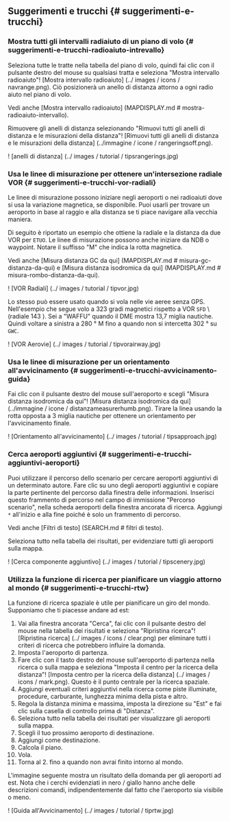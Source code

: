 
## Suggerimenti e trucchi {# suggerimenti-e-trucchi}

### Mostra tutti gli intervalli radiaiuto di un piano di volo {# suggerimenti-e-trucchi-radioaiuto-intrevallo}

Seleziona tutte le tratte nella tabella del piano di volo, quindi fai clic con il pulsante destro del mouse su qualsiasi tratta e seleziona "Mostra intervallo radioaiuto"! [Mostra intervallo radioaiuto] (../ images / icons / navrange.png). Ciò posizionerà un anello di distanza attorno a ogni radio aiuto nel piano di volo.

Vedi anche [Mostra intervallo radioaiuto] (MAPDISPLAY.md # mostra-radioaiuto-intervallo).

Rimuovere gli anelli di distanza selezionando "Rimuovi tutti gli anelli di distanza e le misurazioni della distanza"! [Rimuovi tutti gli anelli di distanza e le misurazioni della distanza] (../immagine / icone / rangeringsoff.png).

! [anelli di distanza] (../ images / tutorial / tipsrangerings.jpg)

### Usa le linee di misurazione per ottenere un'intersezione radiale VOR {# suggerimenti-e-trucchi-vor-radiali}

Le linee di misurazione possono iniziare negli aeroporti o nei radioaiuti dove  si usa la variazione magnetica, se disponibile. Puoi usarli per trovare un aeroporto in base al raggio e alla distanza se ti piace navigare alla vecchia maniera.

Di seguito è riportato un esempio che ottiene  la radiale e  la distanza da due VOR per `ETUO`. Le linee di misurazione possono anche iniziare da NDB o waypoint. Notare il suffisso "M" che indica la rotta magnetica.

Vedi anche [Misura distanza GC da qui] (MAPDISPLAY.md # misura-gc-distanza-da-qui) e [Misura distanza isodromica da qui] (MAPDISPLAY.md # misura-rombo-distanza-da-qui).

! [VOR Radiali] (../ images / tutorial / tipvor.jpg)

Lo stesso può essere usato quando si vola nelle vie aeree senza GPS. Nell'esempio che segue volo a 323 gradi magnetici rispetto a VOR `SFD` \ (radiale 143 \). Sei a "WAFFU" quando il DME mostra 13,7 miglia nautiche. Quindi voltare a sinistra a 280 ° M fino a quando non si intercetta 302 ° su `GWC`.

! [VOR Aerovie] (../ images / tutorial / tipvorairway.jpg)

### Usa le linee di misurazione per un orientamento all'avvicinamento {# suggerimenti-e-trucchi-avvicinamento-guida}

Fai clic con il pulsante destro del mouse sull'aeroporto e scegli "Misura distanza isodromica da qui"! [Misura distanza isodromica da qui] (../immagine / icone / distanzameasurerhumb.png). Tirare la linea usando la rotta opposta a 3 miglia nautiche per ottenere un orientamento per l'avvicinamento finale.

! [Orientamento all'avvicinamento] (../ images / tutorial / tipsapproach.jpg)

### Cerca aeroporti aggiuntivi {# suggerimenti-e-trucchi-aggiuntivi-aeroporti}

Puoi utilizzare il percorso dello scenario per cercare aeroporti aggiuntivi di un determinato autore. Fare clic su uno degli aeroporti aggiuntivi e copiare la parte pertinente del percorso dalla finestra delle informazioni. Inserisci questo frammento di percorso nel campo di immissione "Percorso scenario", nella scheda aeroporti della finestra ancorata di ricerca. Aggiungi `*` all'inizio e alla fine poiché è solo un frammento di percorso.

Vedi anche [Filtri di testo] (SEARCH.md # filtri di testo).

Seleziona tutto nella tabella dei risultati, per evidenziare tutti gli aeroporti sulla mappa.

! [Cerca componente aggiuntivo] (../ images / tutorial / tipscenery.jpg)


### Utilizza la funzione di ricerca per pianificare un viaggio attorno al mondo {# suggerimenti-e-trucchi-rtw}

La funzione di ricerca spaziale è utile per pianificare un giro del mondo.
Supponiamo che ti piacesse andare ad est:

1. Vai alla finestra ancorata "Cerca", fai clic con il pulsante destro del mouse nella tabella dei risultati e seleziona "Ripristina ricerca"! [Ripristina ricerca] (../ images / icons / clear.png) per eliminare tutti i criteri di ricerca che potrebbero influire la domanda.
2. Imposta l'aeroporto di partenza.
2. Fare clic con il tasto destro del mouse sull'aeroporto di partenza nella ricerca o sulla mappa e seleziona "Imposta il centro per la ricerca della distanza"! [Imposta centro per la ricerca della distanza] (../ images / icons / mark.png). Questo è il punto centrale per la ricerca spaziale.
3. Aggiungi eventuali criteri aggiuntivi nella ricerca come piste illuminate, procedure, carburante, lunghezza minima della pista e altro.
4. Regola la distanza minima e massima, imposta la direzione su "Est" e fai clic sulla casella di controllo prima di "Distanza".
5. Seleziona tutto nella tabella dei risultati per visualizzare gli aeroporti sulla mappa.
5. Scegli il tuo prossimo aeroporto di destinazione.
6. Aggiungi come destinazione.
7. Calcola il piano.
8. Vola.
9. Torna al 2. fino a quando non avrai finito intorno al mondo.

L'immagine seguente mostra un risultato della domanda per gli aeroporti ad est. Nota che i cerchi evidenziati in nero / giallo hanno anche delle descrizioni comandi, indipendentemente dal fatto che l'aeroporto sia visibile o meno.

! [Guida all'Avvicinamento] (../ images / tutorial / tiprtw.jpg)
